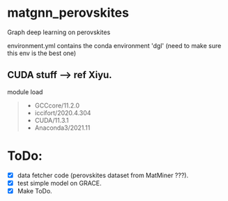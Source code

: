 # matgnn_perovskites
Graph deep learning on perovskites

environment.yml contains the conda environment 'dgl' (need to make sure this env is the best one) 


## CUDA stuff --> ref Xiyu. 
module load 
> * GCCcore/11.2.0 
> * iccifort/2020.4.304 
> * CUDA/11.3.1 
> * Anaconda3/2021.11



# ToDo: 
- [x] data fetcher code (perovskites dataset from MatMiner ???).
- [x] test simple model on GRACE.
- [x] Make ToDo. 
